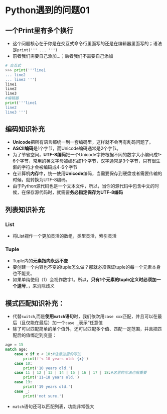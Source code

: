 # Python遇到的问题01

## 一个Print里有多个换行

- 这个问题核心在于你是在交互式命令行里面写的还是在编辑器里面写的；语法是`print(''' ... ''')`
- 前者我们需要自己添加...；后者我们不需要自己添加

```python
# 交互式
>>> print('''line1
... line2
... line3 ''')
line1
line2
line3
#编辑器
print('''line1 
line2
line3 ''')
```

## 编码知识补充

- **Unicode**把所有语言都统一到一套编码里，这样就不会再有乱码问题了。
- **ASCII编码**是1个字节，而Unicode编码通常是2个字节。
- 为了节省空间，**UTF-8编码**把一个Unicode字符根据不同的数字大小编码成1-6个字节，常用的英文字母被编码成1个字节，汉字通常是3个字节，只有很生僻的字符才会被编码成4-6个字节
- 在计算机**内存**中，统一使用**Unicode**编码，当需要保存到硬盘或者需要传输的时候，就转换为UTF-8编码。
- 由于Python源代码也是一个文本文件，所以，当你的源代码中包含中文的时候，在保存源代码时，就需要**务必指定保存为UTF-8编码**

## 列表知识补充

### List

- 将List视作一个更加灵活的数组，类型灵活，索引灵活

### Tuple

- Tuple内的**元素指向永远不变**
- 要创建一个内容也不变的tuple怎么做？那就必须保证tuple的每一个元素本身也不能变。
- 如果单纯使用（1）会视作数字1。所以，**只有1个元素的tuple定义时必须加一个逗号`,`**，来消除歧义

## 模式匹配知识补充：

- 代替`switch`,而是**使用`match`语句**时，我们依次用`case xxx`匹配，并且可以在最后（且仅能在最后）加一个`case _`表示“任意值
- 除了可以匹配简单的单个值外，还可以匹配多个值、匹配一定范围，并且把匹配后的值绑定到变量：

```python
age = 15
match age:
    case x if x < 10:#注意这里的写法
        print(f'< 10 years old: {x}')
    case 10:
        print('10 years old.')
    case 11 | 12 | 13 | 14 | 15 | 16 | 17 | 18:#这里的写法也很重要
        print('11~18 years old.')
    case 19:
        print('19 years old.')
    case _:
        print('not sure.')
```

- `match`语句还可以匹配列表，功能非常强大